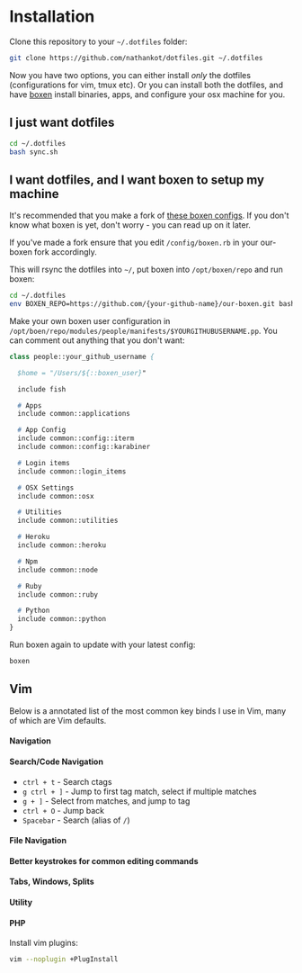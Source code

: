 # Installation

Clone this repository to your `~/.dotfiles` folder:

```sh
git clone https://github.com/nathankot/dotfiles.git ~/.dotfiles
```

Now you have two options, you can either install _only_ the dotfiles
(configurations for vim, tmux etc). Or you can install both the dotfiles, and
have [boxen](https://github.com/boxen/boxen) install binaries, apps, and configure your osx machine
for you.

## I just want dotfiles

```sh
cd ~/.dotfiles
bash sync.sh
```

## I want dotfiles, and I want boxen to setup my machine

It's recommended that you make a fork of [these boxen
configs](https://github.com/nathankot/our-boxen). If you don't know what boxen is yet, don't worry -
you can read up on it later.

If you've made a fork ensure that you edit `/config/boxen.rb` in your our-boxen fork accordingly.

This will rsync the dotfiles into `~/`, put boxen into `/opt/boxen/repo`
and run boxen:

```sh
cd ~/.dotfiles
env BOXEN_REPO=https://github.com/{your-github-name}/our-boxen.git bash install.sh
```

Make your own boxen user configuration in `/opt/boen/repo/modules/people/manifests/$YOURGITHUBUSERNAME.pp`. You can
comment out anything that you don't want:

```pp
class people::your_github_username {

  $home = "/Users/${::boxen_user}"

  include fish

  # Apps
  include common::applications

  # App Config
  include common::config::iterm
  include common::config::karabiner

  # Login items
  include common::login_items

  # OSX Settings
  include common::osx

  # Utilities
  include common::utilities

  # Heroku
  include common::heroku

  # Npm
  include common::node

  # Ruby
  include common::ruby

  # Python
  include common::python
}
```

Run boxen again to update with your latest config:

```sh
boxen
```

## Vim

Below is a annotated list of the most common key binds I use in Vim, many of which are Vim defaults.

#### Navigation


#### Search/Code Navigation

* `ctrl + t` - Search ctags
* `g ctrl + ]` - Jump to first tag match, select if multiple matches
* `g + ]` - Select from matches, and jump to tag
* `ctrl + O` - Jump back
* `Spacebar` - Search (alias of `/`)

#### File Navigation

#### Better keystrokes for common editing commands

#### Tabs, Windows, Splits

#### Utility

#### PHP


Install vim plugins:

```sh
vim --noplugin +PlugInstall
```
